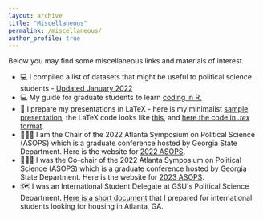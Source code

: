 ```yaml
---
layout: archive
title: "Miscellaneous"
permalink: /miscellaneous/
author_profile: true
---
```


Below you may find some miscellaneous links and materials of interest.

- 💻 I compiled a list of datasets that might be useful to political science students - [Updated January 2022](https://ozlemtuncel.github.io/files/Database_Links.pdf)
- 💻 My guide for graduate students to learn [coding in R.](https://ozlemtuncel.github.io/files/Learning_R.pdf)
- 📑 I prepare my presentations in LaTeX - here is my minimalist [sample presentation](https://ozlemtuncel.github.io/files/sample_presentation.pdf), the LaTeX code looks like [this](https://ozlemtuncel.github.io/files/latex_code_image.png), and [here the code in *.tex* format](https://ozlemtuncel.github.io/files/sample_presentation_latex.tex). 
- 🧑‍🤝‍🧑 I am the Chair of the 2022 Atlanta Symposium on Political Science (ASOPS) which is a graduate conference hosted by Georgia State Department. Here is the website for [2022 ASOPS](https://sites.gsu.edu/asops2022/).
- 🧑‍🤝‍🧑 I was the Co-chair of the 2022 Atlanta Symposium on Political Science (ASOPS) which is a graduate conference hosted by Georgia State Department. Here is the website for [2023 ASOPS](https://sites.gsu.edu/asops2023).
- 🗺️ I was an International Student Delegate at GSU's Political Science Department. [Here is a short document](https://ozlemtuncel.github.io/files/international_student.pdf) that I prepared for international students looking for housing in Atlanta, GA.
